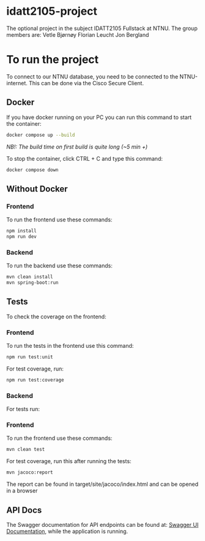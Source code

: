 # idatt2105-project
The optional project in the subject IDATT2105 Fullstack at NTNU.
The group members are:
Vetle Bjørnøy
Florian Leucht
Jon Bergland

# To run the project
To connect to our NTNU database, you need to be connected to the NTNU-internet. This can be done via the Cisco Secure Client.

## Docker
If you have docker running on your PC you can run this command to start the container:
```sh
docker compose up --build
```
*NB!: The build time on first build is quite long (~5 min +)*

To stop the container, click CTRL + C and type this command:
```sh
docker compose down
```

## Without Docker
### Frontend
To run the frontend use these commands:
```sh
npm install
npm run dev
```

### Backend
To run the backend use these commands:
```sh
mvn clean install
mvn spring-boot:run
```

## Tests
To check the coverage on the frontend:
### Frontend
To run the tests in the frontend use this command:
```sh
npm run test:unit
```

For test coverage, run:
```sh
npm run test:coverage
```

### Backend
For tests run: 
### Frontend
To run the frontend use these commands:
```sh
mvn clean test
```

For test coverage, run this after running the tests:
```sh
mvn jacoco:report
```
The report can be found in target/site/jacoco/index.html and can be opened in a browser


## API Docs
The Swagger documentation for API endpoints can be found at:
[Swagger UI Documentation](http://localhost:8080/swagger-ui/index.html#/),
while the application is running.